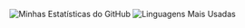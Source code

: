 
![Minhas Estatísticas do GitHub](https://github-readme-stats.vercel.app/api?username=FocaChu&show_icons=true&theme=radical)
![Linguagens Mais Usadas](https://github-readme-stats.vercel.app/api/top-langs/?username=FocaChu&layout=compact&theme=radical)
